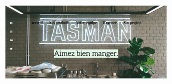 ![Screenshot](https://github.com/AnneDupin/Web_Agency_Front_Page/blob/main/Web%20Agency%20Front%20Page/FireShot%20Capture%20006%20-%20Web%20Agency%20Front%20Page%20-%20127.0.0.1.png)
